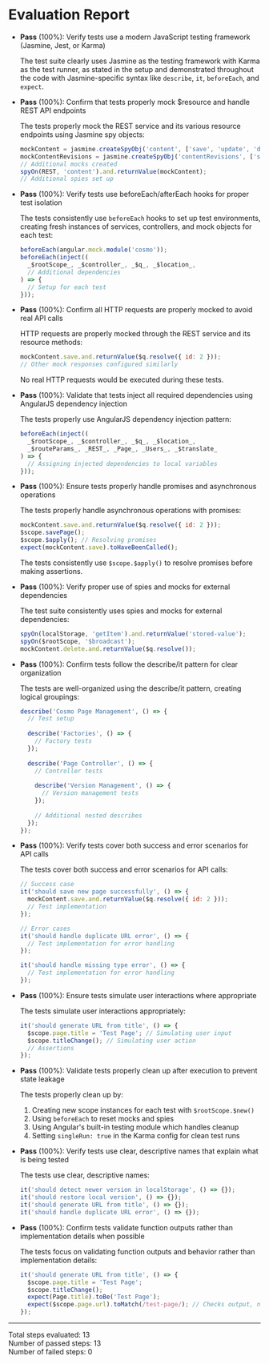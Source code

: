 # Evaluation Report

- **Pass** (100%): Verify tests use a modern JavaScript testing framework (Jasmine, Jest, or Karma)
  
  The test suite clearly uses Jasmine as the testing framework with Karma as the test runner, as stated in the setup and demonstrated throughout the code with Jasmine-specific syntax like `describe`, `it`, `beforeEach`, and `expect`.

- **Pass** (100%): Confirm that tests properly mock $resource and handle REST API endpoints
  
  The tests properly mock the REST service and its various resource endpoints using Jasmine spy objects:
  ```javascript
  mockContent = jasmine.createSpyObj('content', ['save', 'update', 'delete']);
  mockContentRevisions = jasmine.createSpyObj('contentRevisions', ['save', 'delete']);
  // Additional mocks created
  spyOn(REST, 'content').and.returnValue(mockContent);
  // Additional spies set up
  ```

- **Pass** (100%): Verify tests use beforeEach/afterEach hooks for proper test isolation
  
  The tests consistently use `beforeEach` hooks to set up test environments, creating fresh instances of services, controllers, and mock objects for each test:
  ```javascript
  beforeEach(angular.mock.module('cosmo'));
  beforeEach(inject((
    _$rootScope_, _$controller_, _$q_, _$location_, 
    // Additional dependencies
  ) => {
    // Setup for each test
  }));
  ```

- **Pass** (100%): Confirm all HTTP requests are properly mocked to avoid real API calls
  
  HTTP requests are properly mocked through the REST service and its resource methods:
  ```javascript
  mockContent.save.and.returnValue($q.resolve({ id: 2 }));
  // Other mock responses configured similarly
  ```
  No real HTTP requests would be executed during these tests.

- **Pass** (100%): Validate that tests inject all required dependencies using AngularJS dependency injection
  
  The tests properly use AngularJS dependency injection pattern:
  ```javascript
  beforeEach(inject((
    _$rootScope_, _$controller_, _$q_, _$location_, 
    _$routeParams_, _REST_, _Page_, _Users_, _$translate_
  ) => {
    // Assigning injected dependencies to local variables
  }));
  ```

- **Pass** (100%): Ensure tests properly handle promises and asynchronous operations
  
  The tests properly handle asynchronous operations with promises:
  ```javascript
  mockContent.save.and.returnValue($q.resolve({ id: 2 }));
  $scope.savePage();
  $scope.$apply(); // Resolving promises
  expect(mockContent.save).toHaveBeenCalled();
  ```
  The tests consistently use `$scope.$apply()` to resolve promises before making assertions.

- **Pass** (100%): Verify proper use of spies and mocks for external dependencies
  
  The test suite consistently uses spies and mocks for external dependencies:
  ```javascript
  spyOn(localStorage, 'getItem').and.returnValue('stored-value');
  spyOn($rootScope, '$broadcast');
  mockContent.delete.and.returnValue($q.resolve());
  ```

- **Pass** (100%): Confirm tests follow the describe/it pattern for clear organization
  
  The tests are well-organized using the describe/it pattern, creating logical groupings:
  ```javascript
  describe('Cosmo Page Management', () => {
    // Test setup
    
    describe('Factories', () => {
      // Factory tests
    });
    
    describe('Page Controller', () => {
      // Controller tests
      
      describe('Version Management', () => {
        // Version management tests
      });
      
      // Additional nested describes
    });
  });
  ```

- **Pass** (100%): Verify tests cover both success and error scenarios for API calls
  
  The tests cover both success and error scenarios for API calls:
  ```javascript
  // Success case
  it('should save new page successfully', () => {
    mockContent.save.and.returnValue($q.resolve({ id: 2 }));
    // Test implementation
  });
  
  // Error cases
  it('should handle duplicate URL error', () => {
    // Test implementation for error handling
  });
  
  it('should handle missing type error', () => {
    // Test implementation for error handling
  });
  ```

- **Pass** (100%): Ensure tests simulate user interactions where appropriate
  
  The tests simulate user interactions appropriately:
  ```javascript
  it('should generate URL from title', () => {
    $scope.page.title = 'Test Page'; // Simulating user input
    $scope.titleChange(); // Simulating user action
    // Assertions
  });
  ```

- **Pass** (100%): Validate tests properly clean up after execution to prevent state leakage
  
  The tests properly clean up by:
  1. Creating new scope instances for each test with `$rootScope.$new()`
  2. Using `beforeEach` to reset mocks and spies
  3. Using Angular's built-in testing module which handles cleanup
  4. Setting `singleRun: true` in the Karma config for clean test runs

- **Pass** (100%): Verify tests use clear, descriptive names that explain what is being tested
  
  The tests use clear, descriptive names:
  ```javascript
  it('should detect newer version in localStorage', () => {});
  it('should restore local version', () => {});
  it('should generate URL from title', () => {});
  it('should handle duplicate URL error', () => {});
  ```

- **Pass** (100%): Confirm tests validate function outputs rather than implementation details when possible
  
  The tests focus on validating function outputs and behavior rather than implementation details:
  ```javascript
  it('should generate URL from title', () => {
    $scope.page.title = 'Test Page';
    $scope.titleChange();
    expect(Page.title).toBe('Test Page');
    expect($scope.page.url).toMatch(/test-page/); // Checks output, not how URL is generated
  });
  ```

---

Total steps evaluated: 13  
Number of passed steps: 13  
Number of failed steps: 0